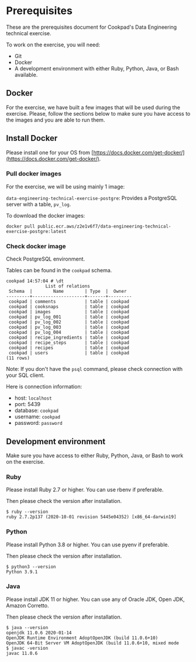 # Prerequisites

These are the prerequisites document for Cookpad's Data Engineering technical exercise.

To work on the exercise, you will need:
- Git 
- Docker 
- A development environment with either Ruby, Python, Java, or Bash available.

## Docker

For the exercise, we have built a few images that will be used during the exercise. Please, follow the sections below to make sure you have access to the images and you are able to run them.

## Install Docker

Please install one for your OS from [https://docs.docker.com/get-docker/](https://docs.docker.com/get-docker/).

### Pull docker images

For the exercise, we will be using mainly 1 image:

`data-engineering-technical-exercise-postgre`: Provides a PostgreSQL server with a table, `pv_log`.

To download the docker images:

```
docker pull public.ecr.aws/z2e1v6f7/data-engineering-technical-exercise-postgre:latest
```

### Check docker image

Check PostgreSQL environment.

Tables can be found in the `cookpad` schema.

```
cookpad 14:57:04 # \dt
               List of relations
 Schema  |        Name        | Type  |  Owner
---------+--------------------+-------+---------
 cookpad | comments           | table | cookpad
 cookpad | cooksnaps          | table | cookpad
 cookpad | images             | table | cookpad
 cookpad | pv_log_001         | table | cookpad
 cookpad | pv_log_002         | table | cookpad
 cookpad | pv_log_003         | table | cookpad
 cookpad | pv_log_004         | table | cookpad
 cookpad | recipe_ingredients | table | cookpad
 cookpad | recipe_steps       | table | cookpad
 cookpad | recipes            | table | cookpad
 cookpad | users              | table | cookpad
(11 rows)
```

Note: If you don't have the `psql` command, please check connection with your SQL client.

Here is connection information:

- host: `localhost`
- port: 5439
- database: `cookpad`
- username: `cookpad`
- password: `password`

## Development environment

Make sure you have access to either Ruby, Python, Java, or Bash to work on the exercise.

### Ruby

Please install Ruby 2.7 or higher. You can use rbenv if preferable.

Then please check the version after installation.
```
$ ruby --version
ruby 2.7.2p137 (2020-10-01 revision 5445e04352) [x86_64-darwin19]
```

### Python

Please install Python 3.8 or higher. You can use pyenv if preferable.

Then please check the version after installation.
```
$ python3 --version
Python 3.9.1
```

### Java

Please install JDK 11 or higher. You can use any of Oracle JDK, Open JDK, Amazon Corretto.

Then please check the version after installation.

```
$ java --version
openjdk 11.0.6 2020-01-14
OpenJDK Runtime Environment AdoptOpenJDK (build 11.0.6+10)
OpenJDK 64-Bit Server VM AdoptOpenJDK (build 11.0.6+10, mixed mode
$ javac -version
javac 11.0.6
```
